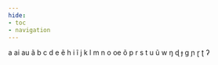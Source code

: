 ```yaml
---
hide:
- toc
- navigation
---
```

a
ai
au
ã
b
c
d
e
ẽ
h
i
ĩ
j
k
l
m
n
o
oe
õ
p
r
s
t
u
ũ
w
ŋ
ɖ
ɟ
ɡ
ɲ
ɽ
ʈ
ʔ
